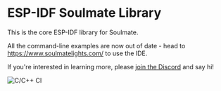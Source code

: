 # ESP-IDF Soulmate Library

This is the core ESP-IDF library for Soulmate.

All the command-line examples are now out of date - head to https://www.soulmatelights.com/ to use the IDE.

If you're interested in learning more, please [join the Discord](https://discord.gg/tNMBn5p7) and say hi!

![C/C++ CI](https://github.com/Soulmate-Lights/soulmate-core/workflows/C/C++%20CI/badge.svg)
